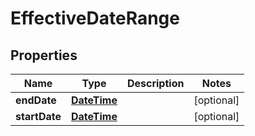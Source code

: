 
# EffectiveDateRange

## Properties
Name | Type | Description | Notes
------------ | ------------- | ------------- | -------------
**endDate** | [**DateTime**](DateTime.md) |  |  [optional]
**startDate** | [**DateTime**](DateTime.md) |  |  [optional]



